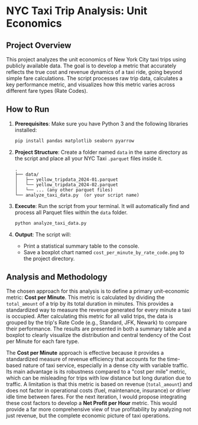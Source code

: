 # NYC Taxi Trip Analysis: Unit Economics

## Project Overview

This project analyzes the unit economics of New York City taxi trips using publicly available data. The goal is to develop a metric that accurately reflects the true cost and revenue dynamics of a taxi ride, going beyond simple fare calculations. The script processes raw trip data, calculates a key performance metric, and visualizes how this metric varies across different fare types (Rate Codes).

## How to Run

1.  **Prerequisites**: Make sure you have Python 3 and the following libraries installed:
    ```bash
    pip install pandas matplotlib seaborn pyarrow
    ```

2.  **Project Structure**: Create a folder named `data` in the same directory as the script and place all your NYC Taxi `.parquet` files inside it.

    ```
    .
    ├── data/
    │   ├── yellow_tripdata_2024-01.parquet
    │   └── yellow_tripdata_2024-02.parquet
    │   └── ... (any other parquet files)
    └── analyze_taxi_data.py  (or your script name)
    ```

3.  **Execute**: Run the script from your terminal. It will automatically find and process all Parquet files within the `data` folder.
    ```bash
    python analyze_taxi_data.py
    ```

4.  **Output**: The script will:
    * Print a statistical summary table to the console.
    * Save a boxplot chart named `cost_per_minute_by_rate_code.png` to the project directory.

## Analysis and Methodology

The chosen approach for this analysis is to define a primary unit-economic metric: **Cost per Minute**. This metric is calculated by dividing the `total_amount` of a trip by its total duration in minutes. This provides a standardized way to measure the revenue generated for every minute a taxi is occupied. After calculating this metric for all valid trips, the data is grouped by the trip's Rate Code (e.g., Standard, JFK, Newark) to compare their performance. The results are presented in both a summary table and a boxplot to clearly visualize the distribution and central tendency of the Cost per Minute for each fare type.

The **Cost per Minute** approach is effective because it provides a standardized measure of revenue efficiency that accounts for the time-based nature of taxi service, especially in a dense city with variable traffic. Its main advantage is its robustness compared to a "cost per mile" metric, which can be misleading for trips with low distance but long duration due to traffic. A limitation is that this metric is based on revenue (`total_amount`) and does not factor in operational costs (fuel, maintenance, insurance) or driver idle time between fares. For the next iteration, I would propose integrating these cost factors to develop a **Net Profit per Hour** metric. This would provide a far more comprehensive view of true profitability by analyzing not just revenue, but the complete economic picture of taxi operations.